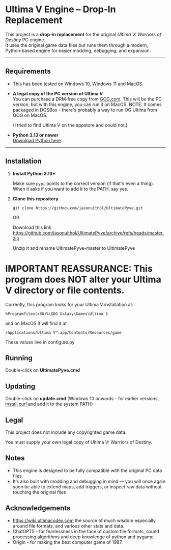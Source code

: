 # Ultima V Engine – Drop‑In Replacement

This project is a **drop‑in replacement** for the original *Ultima V: Warriors of Destiny* PC engine.  
It uses the original game data files but runs them through a modern, Python‑based engine for easier modding, debugging, and expansion.

---

## Requirements

- This has been tested on Windows 10, Windows 11 and MacOS.

- **A legal copy of the PC version of Ultima V**  
  You can purchase a DRM‑free copy from [GOG.com](https://www.gog.com/en/game/ultima_4_5_6). This will be the PC version, but with this engine, you can run it on MacOS.  NOTE: It comes packaged in DOSBox - there's probably a way to run OG Ultima from GOG on MacOS.

  (I tried to find Ultima V on the appstore and could not.)

- **Python 3.13 or newer**  
  [Download Python here](https://www.python.org/downloads/).

---

## Installation

1. **Install Python 3.13+**  

    Make sure `pypi` points to the correct version (if that's even a thing).  When it asks if you want to add it to the PATH, say yes.


2. **Clone this repository**  

    ```
    git clone https://github.com/jasonuithol/UltimatePyve.git
    ```

    OR

    Download this link https://github.com/jasonuithol/UltimatePyve/archive/refs/heads/master.zip
    
    Unzip it and rename UltimatePyve-master to UltimatePyve


# IMPORTANT REASSURANCE: This program does NOT alter your Ultima V directory or file contents.

Currently, this program looks for your Ultima V installation at:

```
%ProgramFiles(x86)%\GOG Galaxy\Games\Ultima 5
```

and on MacOS it will find it at

```
/Applications/Ultima V™.app/Contents/Resources/game
```


These values live in configure.py

## Running

Double-click on **UltimatePyve.cmd**

## Updating

Double-click on **update.cmd** (Windows 10 onwards - for earlier versions, [install curl](https://curl.se/download.html) and add it to the system PATH)

## Legal
    
This project does not include any copyrighted game data.

You must supply your own legal copy of Ultima V: Warriors of Destiny.
    
## Notes

- This engine is designed to be fully compatible with the original PC data files.
- It’s also built with modding and debugging in mind — you will once again soon be able to extend maps, add triggers, or inspect raw data without touching the original files

## Acknowledgements

- https://wiki.ultimacodex.com the source of much wisdom especially around file formats, 
  and various other stats and data.
- ChatGPT5 - for fearlessness in the face of custom file formats, sound processing algorithms 
  and deep knowledge of python and pygame.
- Origin - for making the best computer game of 1987.
